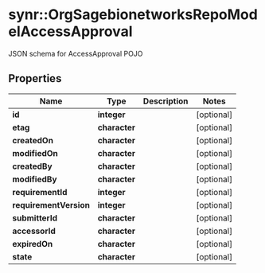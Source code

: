 # synr::OrgSagebionetworksRepoModelAccessApproval

JSON schema for AccessApproval POJO

## Properties
Name | Type | Description | Notes
------------ | ------------- | ------------- | -------------
**id** | **integer** |  | [optional] 
**etag** | **character** |  | [optional] 
**createdOn** | **character** |  | [optional] 
**modifiedOn** | **character** |  | [optional] 
**createdBy** | **character** |  | [optional] 
**modifiedBy** | **character** |  | [optional] 
**requirementId** | **integer** |  | [optional] 
**requirementVersion** | **integer** |  | [optional] 
**submitterId** | **character** |  | [optional] 
**accessorId** | **character** |  | [optional] 
**expiredOn** | **character** |  | [optional] 
**state** | **character** |  | [optional] 



